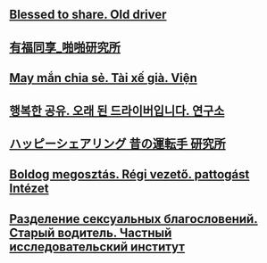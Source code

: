 
## [Blessed to share. Old driver](http://bt7373.com)

## [有福同享_啪啪研究所](http://bt7373.com)

## [May mắn chia sẻ. Tài xế già. Viện](http://bt7373.com)

## [행복한 공유. 오래 된 드라이버입니다. 연구소](http://bt7373.com)

## [ハッピーシェアリング 昔の運転手 研究所](http://bt7373.com)

## [Boldog megosztás. Régi vezető. pattogást Intézet](http://bt7373.com)

## [Разделение сексуальных благословений. Старый водитель. Частный исследовательский институт](http://bt7373.com)




